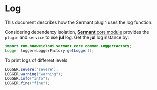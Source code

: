 # Log

This document describes how the Sermant plugin uses the log function.

Considering dependency isolation, [**Sermant** core module](https://github.com/huaweicloud/Sermant/tree/develop/sermant-agentcore/sermant-agentcore-core) provides the `plugin` and `service` to use **jul** log. Get the **jul** log instance by:

```java
import com.huaweicloud.sermant.core.common.LoggerFactory;
Logger logger=LoggerFactory.getLogger();
```
To print logs of different levels:
```java
LOGGER.severe("severe");
LOGGER.warning("warning");
LOGGER.info("info");
LOGGER.fine("fine");
```